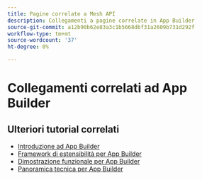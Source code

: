 ```yaml
---
title: Pagine correlate a Mesh API
description: Collegamenti a pagine correlate in App Builder
source-git-commit: a12b90b62e83a3c1b5668dbf31a2609b731d292f
workflow-type: tm+mt
source-wordcount: '37'
ht-degree: 0%

---
```


# Collegamenti correlati ad App Builder

## Ulteriori tutorial correlati

* [Introduzione ad App Builder](../app-builder/introduction-to-app-builder.md)
* [Framework di estensibilità per App Builder](../app-builder/extensibility-framework-commerce-eventing.md)
* [Dimostrazione funzionale per App Builder](../app-builder/app-builder-functional-demonstration.md)
* [Panoramica tecnica per App Builder](../app-builder/app-builder-technical-overview.md)
